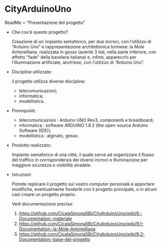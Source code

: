 # CityArduinoUno

ReadMe = "Presentazione del progetto"

 - Che cos'è questo progetto?
   
   Creazione di un impianto semaforico, per due incroci, con l’utilizzo di “Arduino Uno” e rappresentazione architettonica torinese: la      Mole Antonelliana, realizzata in gesso (avente 3 led, nella parte inferiore, con effetto "fade" della bandiera italiana) e, infine,        apparecchi per l’illuminazione artificiale, anch’essi, con l’utilizzo di “Arduino Uno”.
 
 - Discipline utilizzate:   
   
   il progetto utilizza diverse discipline:
   - telecomunicazioni;
   - informatica;
   - modellistica.
 
 
 - Prerequisiti:
   
   - telecomunicazioni : Arduino UNO Rev3, componenti e breadboard;
   - informatica : software ARDUINO 1.8.2 (the open-source Arduino Software (IDE));
   - modellistica : alginato, gesso.
   
  
 - Prodotto realizzato:
 
   Impianto semaforico di una città, il quale serve ad organizzare il flusso del traffico in corrispondenza dei diversi incroci e            illuminazione per maggiore sicurezza e visibilità stradale.
  
  
  - Istruzioni:
    
    Potrete replicare il progetto sul vostro computer personale e apportare modifiche, eventualmente fonderle con il progetto                 principale, o in alcuni casi creare un progetto proprio.
    
    
    
    
    
    
    Vedi documentazione precisa:
    1. https://github.com/CicalaSimona5Bi/CityArduinoUno/wiki/9.-Documentation:-materiale
    2. https://github.com/CicalaSimona5Bi/CityArduinoUno/wiki/9.1-Documentation:-la-Mole-Antonelliana
    3. https://github.com/CicalaSimona5Bi/CityArduinoUno/wiki/9.2-Documentation:-base-del-progetto
   
   
   
